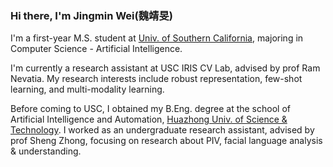 ### Hi there, I'm Jingmin Wei(魏靖旻)

I'm a first-year M.S. student at [Univ. of Southern California](https://www.usc.edu/), majoring in Computer Science - Artificial Intelligence.

I'm currently a research assistant at USC IRIS CV Lab, advised by prof Ram Nevatia. My research interests include robust representation, few-shot learning, and multi-modality learning.

Before coming to USC, I obtained my B.Eng. degree at the school of Artificial Intelligence and Automation, [Huazhong Univ. of Science & Technology](http://english.hust.edu.cn/). I worked as an undergraduate research assistant, advised by prof Sheng Zhong, focusing on research about PIV, facial language analysis & understanding.
